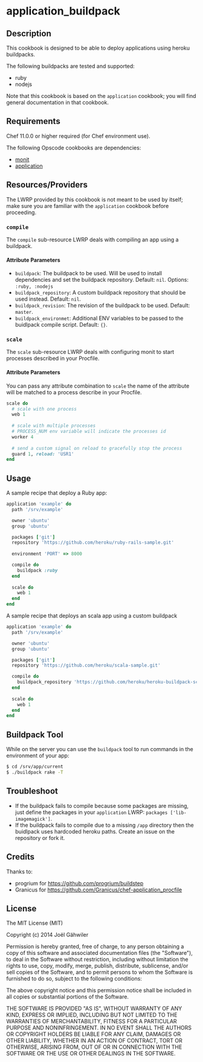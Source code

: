 # application\_buildpack

## Description

This cookbook is designed to be able to deploy applications using heroku buildpacks.

The following buildpacks are tested and supported:

* ruby
* nodejs

Note that this cookbook is based on the `application` cookbook; you will find general documentation in that cookbook.

## Requirements

Chef 11.0.0 or higher required (for Chef environment use).

The following Opscode cookbooks are dependencies:

* [monit](https://github.com/phlipper/chef-monit)
* [application](https://github.com/poise/application)

## Resources/Providers

The LWRP provided by this cookbook is not meant to be used by itself; make sure you are familiar with the `application` cookbook before proceeding.

### `compile`

The `compile` sub-resource LWRP deals with compiling an app using a buildpack.

#### Attribute Parameters

- `buildpack`: The buildpack to be used. Will be used to install dependencies and set the buildpack repository. Default: `nil`. Options: `:ruby, :nodejs`
- `buildpack_repository`: A custom buildpack repository that should be used instead. Default: `nil`.
- `buildpack_revision`: The revision of the buildpack to be used. Default: `master`.
- `buildpack_environmet`: Additional ENV variables to be passed to the buidlpack compile script. Default: `{}`.

### `scale`

The `scale` sub-resource LWRP deals with configuring monit to start processes described in your Procfile.

#### Attribute Parameters

You can pass any attribute combination to `scale` the name of the attribute will be matched to a process describe in your Procfile.

```ruby
scale do
  # scale with one process
  web 1
  
  # scale with multiple processes
  # PROCESS_NUM env variable will indicate the processes id
  worker 4
  
  # send a custom signal on reload to gracefully stop the process
  guard 1, reload: 'USR1'
end
```

## Usage

A sample recipe that deploy a Ruby app:

```ruby
application 'example' do
  path '/srv/example'

  owner 'ubuntu'
  group 'ubuntu'

  packages ['git']
  repository 'https://github.com/heroku/ruby-rails-sample.git'
  
  environment 'PORT' => 8000

  compile do
    buildpack :ruby
  end
  
  scale do
    web 1
  end
end
```

A sample recipe that deploys an scala app using a custom buildpack

```ruby
application 'example' do
  path '/srv/example'

  owner 'ubuntu'
  group 'ubuntu'

  packages ['git']
  repository 'https://github.com/heroku/scala-sample.git'

  compile do
    buildpack_repository 'https://github.com/heroku/heroku-buildpack-scala.git'
  end
  
  scale do
    web 1
  end
end
```

## Buildpack Tool

While on the server you can use the `buildpack` tool to run commands in the environment of your app:

```bash
$ cd /srv/app/current
$ ./buildpack rake -T
```

## Troubleshoot

- If the buildpack fails to compile because some packages are missing, just define the packages in your `application` LWRP: `packages ['lib-imagemagick']`.
- If the buildpack fails to compile due to a missing `/app` directory then the buidlpack uses hardcoded heroku paths. Create an issue on the repository or fork it. 

## Credits

Thanks to:

* progrium for <https://github.com/progrium/buildstep>
* Granicus for <https://github.com/Granicus/chef-application_procfile>

## License

The MIT License (MIT)

Copyright (c) 2014 Joël Gähwiler

Permission is hereby granted, free of charge, to any person obtaining a copy
of this software and associated documentation files (the "Software"), to deal
in the Software without restriction, including without limitation the rights
to use, copy, modify, merge, publish, distribute, sublicense, and/or sell
copies of the Software, and to permit persons to whom the Software is
furnished to do so, subject to the following conditions:

The above copyright notice and this permission notice shall be included in
all copies or substantial portions of the Software.

THE SOFTWARE IS PROVIDED "AS IS", WITHOUT WARRANTY OF ANY KIND, EXPRESS OR
IMPLIED, INCLUDING BUT NOT LIMITED TO THE WARRANTIES OF MERCHANTABILITY,
FITNESS FOR A PARTICULAR PURPOSE AND NONINFRINGEMENT. IN NO EVENT SHALL THE
AUTHORS OR COPYRIGHT HOLDERS BE LIABLE FOR ANY CLAIM, DAMAGES OR OTHER
LIABILITY, WHETHER IN AN ACTION OF CONTRACT, TORT OR OTHERWISE, ARISING FROM,
OUT OF OR IN CONNECTION WITH THE SOFTWARE OR THE USE OR OTHER DEALINGS IN
THE SOFTWARE.

